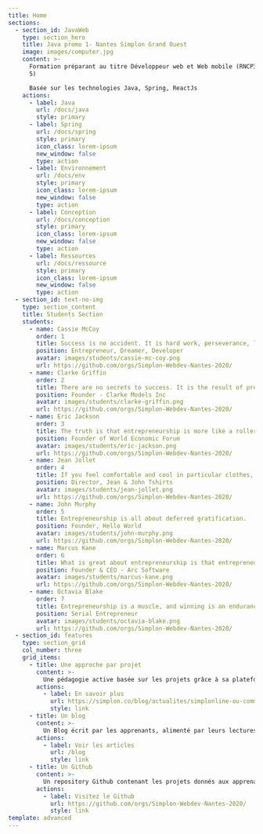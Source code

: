 ```yaml
---
title: Home
sections:
  - section_id: JavaWeb
    type: section_hero
    title: Java promo 1- Nantes Simplon Grand Ouest
    image: images/computer.jpg
    content: >-
      Formation préparant au titre Développeur web et Web mobile (RNCP31114 niv
      5)

      Basée sur les technologies Java, Spring, ReactJs
    actions:
      - label: Java
        url: /docs/java
        style: primary
      - label: Spring
        url: /docs/spring
        style: primary
        icon_class: lorem-ipsum
        new_window: false
        type: action
      - label: Environnement
        url: /docs/env
        style: primary
        icon_class: lorem-ipsum
        new_window: false
        type: action
      - label: Conception
        url: /docs/conception
        style: primary
        icon_class: lorem-ipsum
        new_window: false
        type: action
      - label: Ressources
        url: /docs/ressource
        style: primary
        icon_class: lorem-ipsum
        new_window: false
        type: action
  - section_id: text-no-img
    type: section_content
    title: Students Section
    students:
      - name: Cassie McCoy
        order: 1
        title: Success is no accident. It is hard work, perseverance, learning, studying, & sacrifice.
        position: Entrepreneur, Dreamer, Developer
        avatar: images/students/cassie-mc-coy.png
        url: https://github.com/orgs/Simplon-Webdev-Nantes-2020/
      - name: Clarke Griffin
        order: 2
        title: There are no secrets to success. It is the result of preparation, hard work, and learning from failure.
        position: Founder - Clarke Models Inc
        avatar: images/students/clarke-griffin.png
        url: https://github.com/orgs/Simplon-Webdev-Nantes-2020/
      - name: Eric Jackson
        order: 3
        title: The truth is that entrepreneurship is more like a roller coaster ride than a cruise.
        position: Founder of World Economic Forum
        avatar: images/students/eric-jackson.png
        url: https://github.com/orgs/Simplon-Webdev-Nantes-2020/
      - name: Jean Jollet
        order: 4
        title: If you feel comfortable and cool in particular clothes, then that is fashion.
        position: Director, Jean & John Tshirts
        avatar: images/students/jean-jollet.png
        url: https://github.com/orgs/Simplon-Webdev-Nantes-2020/
      - name: John Murphy
        order: 5
        title: Entrepreneurship is all about deferred gratification.
        position: Founder, Hello World
        avatar: images/students/john-murphy.png
        url: https://github.com/orgs/Simplon-Webdev-Nantes-2020/
      - name: Marcus Kane
        order: 6
        title: What is great about entrepreneurship is that entrepreneurs create the tangible from the intangible.
        position: Founder & CEO - Arc Software
        avatar: images/students/marcus-kane.png
        url: https://github.com/orgs/Simplon-Webdev-Nantes-2020/
      - name: Octavia Blake
        order: 7
        title: Entrepreneurship is a muscle, and winning is an endurance game.
        position: Serial Entrepreneur
        avatar: images/students/octavia-blake.png
        url: https://github.com/orgs/Simplon-Webdev-Nantes-2020/
  - section_id: features
    type: section_grid
    col_number: three
    grid_items:
      - title: Une approche par projet
        content: >-
          Une pédagogie active basée sur les projets grâce à sa plateforme Simplonline
        actions:
          - label: En savoir plus
            url: https://simplon.co/blog/actualites/simplonline-ou-comment-utiliser-le-digital-dans-l-acquisition-des-competences-professionnelles.html
            style: link
      - title: Un blog
        content: >-
          Un Blog écrit par les apprenants, alimenté par leurs lectures : eco-système, technologie, environnement de travail, bien-être, etc...
        actions:
          - label: Voir les articles
            url: /blog
            style: link
      - title: Un Github
        content: >-
          Un repository Github contenant les projets donnés aux apprenants
        actions:
          - label: Visitez le Github
            url: https://github.com/orgs/Simplon-Webdev-Nantes-2020/
            style: link
template: advanced
---
```

